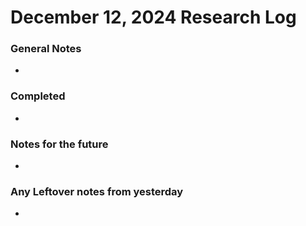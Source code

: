 # December 12, 2024 Research Log
### General Notes
* 

### Completed
* 

### Notes for the future
* 

### Any Leftover notes from yesterday
* 
